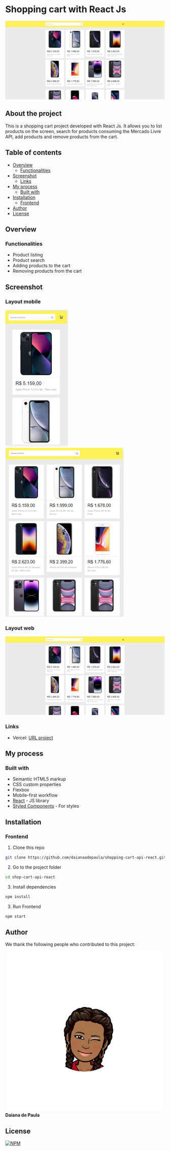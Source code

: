 # Shopping cart with React Js

![Project image](./img/desktop-1.PNG)

## About the project

This is a shopping cart project developed with React Js. It allows you to list products on the screen, search for products consuming the Mercado Livre API, add products and remove products from the cart.

## Table of contents

- [Overview](#overview)
  - [Functionalities](#functionalities)
- [Screenshot](#screenshot)
  - [Links](#links)
- [My process](#my-process)
  - [Built with](#built-with)
- [Installation](#installation)
  - [Frontend](#frontend)
- [Author](#author)
- [License](#license)


## Overview

### Functionalities

- Product listing
- Product search
- Adding products to the cart
- Removing products from the cart

## Screenshot

### Layout mobile

![Project mobile](./img/mobile-1.PNG)
![Project mobile](./img/mobile-2.PNG)
 
### Layout web

![Project desktop](./img/desktop-1.PNG)

### Links

- Vercel: [URL project](https://shopping-cart-api-react.vercel.app/)

## My process

### Built with

- Semantic HTML5 markup
- CSS custom properties
- Flexbox
- Mobile-first workflow
- [React](https://reactjs.org/) - JS library
- [Styled Components](https://styled-components.com/) - For styles

## Installation

### Frontend

1. Clone this repo
```bash
git clone https://github.com/daianaadepaula/shopping-cart-api-react.git
```

2. Go to the project folder
```bash
cd shop-cart-api-react
```

3. Install dependencies
```bash
npm install
```

3. Run Frontend
```bash
npm start
```

## Author

We thank the following people who contributed to this project:

![Foto da Daiana de Paula no GitHub](https://github.com/daianaadepaula/daianaadepaula/blob/master/assets/daianaanimacaopiscadinhasemcirculo.png)
**Daiana de Paula**

## License

[![NPM](https://img.shields.io/npm/l/react)](https://github.com/daianaadepaula/shopping-cart-api-react/blob/master/LICENSE) 

